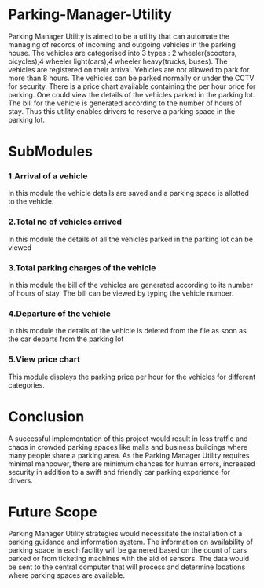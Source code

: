 # Parking-Manager-Utility
Parking Manager Utility is aimed to be a utility that can automate the managing of records of incoming and outgoing vehicles in the parking house.
The vehicles are categorised into 3 types : 2 wheeler(scooters, bicycles),4 wheeler light(cars),4 wheeler heavy(trucks, buses). The vehicles are registered on their arrival. Vehicles are not allowed to park for more than 8 hours. The vehicles can be parked normally or under the CCTV for security. There is a price chart available containing the per hour price for parking. One could view the details of the vehicles parked in the parking lot. The bill for the vehicle is generated according to the number of hours of stay. 
Thus this utility enables drivers to reserve a parking space in the parking lot.

# SubModules
### 1.Arrival of a vehicle
In this module the vehicle details are saved and a parking space is allotted to the vehicle.

### 2.Total no of vehicles arrived
In this module the details of  all the vehicles parked in the parking lot can be viewed 

### 3.Total parking charges of the vehicle
In this module the bill of the vehicles are generated according to its number of hours of stay. The bill can be viewed by typing the vehicle number. 

### 4.Departure of the vehicle
In this module the details of the vehicle is deleted from the file as soon as the car departs from the parking lot

### 5.View price chart
This module displays the parking price per hour for the vehicles for different categories. 

# Conclusion
A successful implementation of this project would result in less traffic and chaos in crowded parking spaces like malls and business buildings where many people share a parking area. 
As the Parking Manager Utility  requires minimal manpower, there are minimum chances for human errors, increased security in addition to a swift and friendly car parking experience for drivers. 

# Future Scope
Parking Manager Utility strategies would necessitate the installation of a parking guidance and information system. 
The information on availability of parking space in each facility will be garnered based on the count of cars parked or from ticketing machines with the aid of sensors. The data would be sent to the central computer that will process and determine locations where parking spaces are available.
